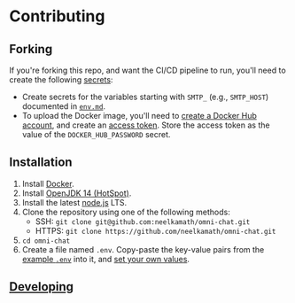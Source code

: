 # Contributing

## Forking

If you're forking this repo, and want the CI/CD pipeline to run, you'll need to create the following [secrets](https://docs.github.com/en/free-pro-team@latest/actions/reference/encrypted-secrets#creating-encrypted-secrets-for-a-repository):
- Create secrets for the variables starting with `SMTP_` (e.g., `SMTP_HOST`) documented in [`env.md`](env.md).
- To upload the Docker image, you'll need to [create a Docker Hub account](https://hub.docker.com/signup), and create an [access token](https://docs.docker.com/docker-hub/access-tokens/). Store the access token as the value of the `DOCKER_HUB_PASSWORD` secret.

## Installation

1. Install [Docker](https://docs.docker.com/get-docker/).
1. Install [OpenJDK 14 (HotSpot)](https://adoptopenjdk.net/?variant=openjdk14&jvmVariant=hotspot).
1. Install the latest [node.js](https://nodejs.org/en/download/) LTS.
1. Clone the repository using one of the following methods:
    - SSH: `git clone git@github.com:neelkamath/omni-chat.git`
    - HTTPS: `git clone https://github.com/neelkamath/omni-chat.git`
1. `cd omni-chat`
1. Create a file named `.env`. Copy-paste the key-value pairs from the [example `.env`](.env) into it, and [set your own values](env.md).

## [Developing](developing.md)
